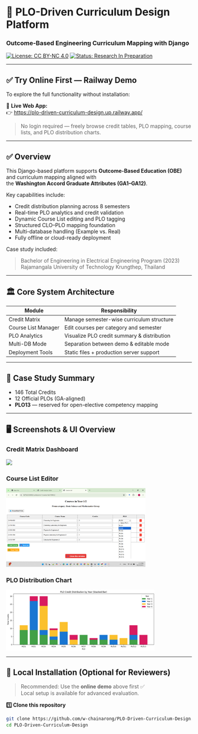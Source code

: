# 📘 PLO-Driven Curriculum Design Platform
### Outcome-Based Engineering Curriculum Mapping with Django

[![License: CC BY-NC 4.0](https://img.shields.io/badge/License-CC%20BY--NC%204.0-green)](https://creativecommons.org/licenses/by-nc/4.0/)
[![Status: Research In Preparation](https://img.shields.io/badge/Research-In%20Preparation-yellow)]()

---

## ✅ Try Online First — Railway Demo

To explore the full functionality without installation:

🔗 **Live Web App:**  
👉 https://plo-driven-curriculum-design.up.railway.app/

> No login required — freely browse credit tables, PLO mapping, course lists, and PLO distribution charts.

---

## ✅ Overview

This Django-based platform supports **Outcome-Based Education (OBE)** and curriculum mapping aligned with  
the **Washington Accord Graduate Attributes (GA1–GA12)**.

Key capabilities include:

- Credit distribution planning across 8 semesters
- Real-time PLO analytics and credit validation
- Dynamic Course List editing and PLO tagging
- Structured CLO–PLO mapping foundation
- Multi-database handling (Example vs. Real)
- Fully offline or cloud-ready deployment

Case study included:  
> Bachelor of Engineering in Electrical Engineering Program (2023)  
> Rajamangala University of Technology Krungthep, Thailand

---

## 🏛 Core System Architecture

| Module | Responsibility |
|--------|----------------|
| Credit Matrix | Manage semester-wise curriculum structure |
| Course List Manager | Edit courses per category and semester |
| PLO Analytics | Visualize PLO credit summary & distribution |
| Multi-DB Mode | Separation between demo & editable mode |
| Deployment Tools | Static files + production server support |

---

## 🧪 Case Study Summary

- 146 Total Credits
- 12 Official PLOs (GA-aligned)
- **PLO13** — reserved for open-elective competency mapping

---

## 🖥 Screenshots & UI Overview

### **Credit Matrix Dashboard**
<img src="figs/credit_matrix.png" width="75%" />

### **Course List Editor**
<img src="figs/course_list.png" width="75%" />

### **PLO Distribution Chart**
<img src="figs/plo_graph.png" width="80%" />

---

## 🚀 Local Installation (Optional for Reviewers)

> Recommended: Use the **online demo** above first ✅  
> Local setup is available for advanced evaluation.

**1️⃣ Clone this repository**

```bash
git clone https://github.com/w-chainarong/PLO-Driven-Curriculum-Design.git
cd PLO-Driven-Curriculum-Design
